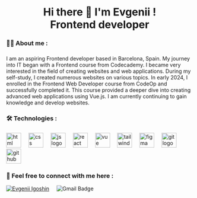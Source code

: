 <h1 align="center">Hi there 👋 I'm Evgenii ! <br>Frontend developer</h1>


###

<h3 align="left">👩‍💻  About me : </h3>

###

<p align="left">I am an aspiring Frontend developer based in Barcelona, Spain. My journey into IT began with a Frontend course from Codecademy. I became very interested in the field of creating websites and web applications. During my self-study, I created numerous websites on various topics.
In early 2024, I enrolled in the Frontend Web Developer course from CodeOp and successfully completed it. This course provided a deeper dive into creating advanced web applications using Vue.js.
I am currently continuing to gain knowledge and develop websites.</p>

###


<h3 align="left">🛠 Technologies : </h3>

###
<div align="left">
  <img src="https://skillicons.dev/icons?i=html" height="40" alt="html logo"  />
  <img width="12" />
  <img src="https://skillicons.dev/icons?i=css" height="40" alt="css logo"  />
  <img width="12" />  
  <img src="https://skillicons.dev/icons?i=js" height="40" alt="js logo"  />
  <img width="12" />
  <img src="https://skillicons.dev/icons?i=react" height="40" alt="react logo"  />
  <img width="12" />
  <img src="https://skillicons.dev/icons?i=vue" height="40" alt="vue logo"  />
  <img width="12" />
  <img src="https://skillicons.dev/icons?i=tailwind" height="40" alt="tailwind logo"  />
  <img width="12" />
  <img src="https://skillicons.dev/icons?i=figma" height="40" alt="figma logo"  />
  <img width="12" />
  <img src="https://skillicons.dev/icons?i=git" height="40" alt="git logo"  />
  <img width="12" />
  <img src="https://skillicons.dev/icons?i=github" height="40" alt="github logo"  />
</div>

###

<h3 align="left">💬 Feel free to connect with me here : </h3>



[![Evgenii Igoshin](https://img.shields.io/badge/linkedin-%230077B5.svg?&style=flat&logo=linkedin&logoColor=white)](https://www.linkedin.com/in/evgenii-igoshin-0813182bb/)
<img width="12" />
![Gmail Badge](https://img.shields.io/badge/email-johnshin378@gmail.com-D14836?style=flat&logo=gmail&logoColor=white)



###







